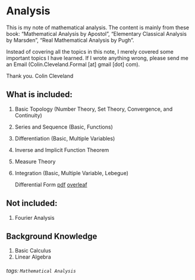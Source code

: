 Analysis
===

This is my note of mathematical analysis. The content is mainly from these book: “Mathematical Analysis by Apostol”, “Elementary Classical Analysis by Marsden”, “Real Mathematical Analysis by Pugh”.

Instead of covering all the topics in this note, I merely covered some important topics I have learned. If I wrote anything wrong, please send me an Email (Colin.Cleveland.Formal [at] gmail [dot] com).

Thank you.
Colin Cleveland

## What is included:

1. Basic Topology (Number Theory, Set Theory, Convergence, and Continuity)

2. Series and Sequence (Basic, Functions)

3. Differentiation (Basic, Multiple Variables)

4. Inverse and Implicit Function Theorem

5. Measure Theory

6. Integration (Basic, Multiple Variable, Lebegue)

   Differential Form [pdf](/Analysis_Note/Analysis_DifferentialForm_Note.pdf) [overleaf](https://www.overleaf.com/read/sgbnqfwyjznp)

## Not included:

1. Fourier Analysis

## Background Knowledge

1. Basic Calculus
2. Linear Algebra

###### tags: `Mathematical Analysis`
